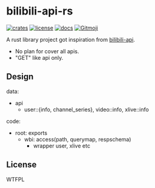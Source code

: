 
# bilibili-api-rs

[![crates](https://img.shields.io/crates/v/bilibili-api-rs)](https://crates.io/crates/bilibili-api-rs)
[![license](https://img.shields.io/crates/l/bilibili-api-rs)](http://www.wtfpl.net/)
[![docs](https://img.shields.io/docsrs/bilibili-api-rs)](https://docs.rs/bilibili-api-rs)
<a href="https://gitmoji.dev">
  <img src="https://img.shields.io/badge/gitmoji-%20😜%20😍-FFDD67.svg?style=flat-square" alt="Gitmoji">
</a>

A rust library project got inspiration from [bilibili-api](https://github.com/Passkou/bilibili-api).

- No plan for cover all apis.
- "GET" like api only.


## Design

data:
- api
  - user::{info, channel\_series}, video::info, xlive::info

code:
- root: exports
  - wbi: access(path, querymap, respschema)
    - wrapper user, xlive etc

## License

<a href="http://www.wtfpl.net/"><img
       src="http://www.wtfpl.net/wp-content/uploads/2012/12/wtfpl-badge-4.png"
       width="80" height="15" alt="WTFPL" /></a>
